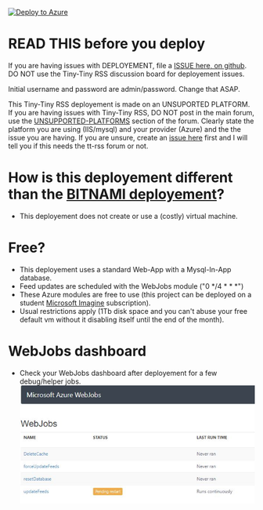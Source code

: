 ﻿
[![Deploy to Azure](http://azuredeploy.net/deploybutton.png)](https://azuredeploy.net/)

# READ THIS before you deploy
If you are having issues with DEPLOYEMENT, file a [ISSUE here, on github](https://github.com/botmtl/ttrss-azure-deployment/issues).  DO NOT use the Tiny-Tiny RSS discussion board for deployement issues.

Initial username and password are admin/password.  Change that ASAP.

This Tiny-Tiny RSS deployement is made on an UNSUPORTED PLATFORM.  If you are having issues with Tiny-Tiny RSS, DO NOT post in the main forum, use the [UNSUPPORTED-PLATFORMS](https://discourse.tt-rss.org/c/tiny-tiny-rss/unsupported-platforms/) section of the forum.  Clearly state the platform you are using (IIS/mysql) and your provider (Azure) and the the issue you are having.  If you are unsure, create an [issue here](https://github.com/botmtl/ttrss-azure-deployment/issues) first and I will tell you if this needs the tt-rss forum or not.

# How is this deployement different than the [BITNAMI deployement](https://azuremarketplace.microsoft.com/en-us/marketplace/apps/bitnami.tinytinyrss?tab=Overview)?
- This deployement does not create or use a (costly) virtual machine.  

# Free?
- This deployement uses a standard Web-App with a Mysql-In-App database.
- Feed updates are scheduled with the WebJobs module ("0 */4 * * *")
- These Azure modules are free to use (this project can be deployed on a student [Microsoft Imagine](https://imagine.microsoft.com/) subscription).
- Usual restrictions apply (1Tb disk space and you can't abuse your free default vm without it disabling itself until the end of the month).

# WebJobs dashboard
- Check your WebJobs dashboard after deployement for a few debug/helper jobs.
![Webjobs Dashboard](https://github.com/botmtl/ttrss-azure-deployment/raw/master/AzureWebjobs.jpg "Webjobs")